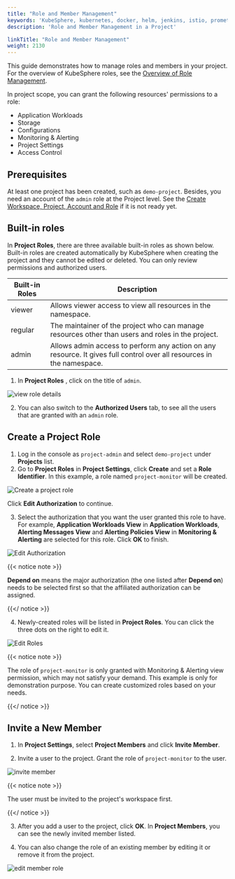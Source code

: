 ```yaml
---
title: "Role and Member Management"
keywords: 'KubeSphere, kubernetes, docker, helm, jenkins, istio, prometheus'
description: 'Role and Member Management in a Project'

linkTitle: "Role and Member Management"
weight: 2130
---
```


This guide demonstrates how to manage roles and members in your project. For the overview of KubeSphere roles, see the [Overview of Role Management](../todo). 

In project scope, you can grant the following resources' permissions to a role:

- Application Workloads
- Storage
- Configurations
- Monitoring & Alerting
- Project Settings
- Access Control

## Prerequisites

At least one project has been created, such as `demo-project`. Besides, you need an account of the `admin` role at the Project level. See the [Create Workspace, Project, Account and Role](../../quick-start/create-workspace-and-project/) if it is not ready yet.

## Built-in roles

In **Project Roles**, there are three available built-in roles as shown below. Built-in roles are created automatically by KubeSphere when creating the project and they cannot be edited or deleted. You can only review permissions and authorized users.

| Built-in Roles     | Description                                                  |
| ------------------ | ------------------------------------------------------------ |
| viewer | Allows viewer access to view all resources in the namespace. |
| regular   | The maintainer of the project who can manage resources other than users and roles in the project. |
| admin     | Allows admin access to perform any action on any resource. It gives full control over all resources in the namespace. |

1. In **Project Roles** , click on the title of `admin`.

![view role details](/images/docs/project-admin/project_role_detail.png)

2. You can also switch to the **Authorized Users** tab, to see all the users that are granted with an `admin` role.

## Create a Project Role

1. Log in the console as `project-admin` and select `demo-project` under **Projects** list.
2. Go to **Project Roles** in **Project Settings**, click **Create** and set a **Role Identifier**. In this example, a role named `project-monitor` will be created.

![Create a project role](/images/docs/project-admin/project_role_create_step1.png)

Click **Edit Authorization** to continue.

3. Select the authorization that you want the user granted this role to have. For example, **Application Workloads View** in **Application Workloads**, **Alerting Messages View** and **Alerting Policies View** in **Monitoring & Alerting** are selected for this role. Click **OK** to finish.

![Edit Authorization](/images/docs/project-admin/project_role_create_step2.png)

{{< notice note >}} 

**Depend on** means the major authorization (the one listed after **Depend on**) needs to be selected first so that the affiliated authorization can be assigned.

{{</ notice >}} 

4. Newly-created roles will be listed in **Project Roles**. You can click the three dots on the right to edit it.

![Edit Roles](/images/docs/project-admin/project_role_list.png)

{{< notice note >}} 

The role of `project-monitor` is only granted with Monitoring & Alerting view permission, which may not satisfy your demand. This example is only for demonstration purpose. You can create customized roles based on your needs.

{{</ notice >}} 

## Invite a New Member

1. In **Project Settings**, select **Project Members** and click **Invite Member**.

2. Invite a user to the project. Grant the role of `project-monitor` to the user. 

![invite member](/images/docs/project-admin/project_invite_member_step2.png)

{{< notice note >}} 

The user must be invited to the project's workspace first.

{{</ notice >}} 

3. After you add a user to the project, click **OK**. In **Project Members**, you can see the newly invited member listed.

4. You can also change the role of an existing member by editing it or remove it from the project.

![edit member role](/images/docs/project-admin/project_user_edit.png)

